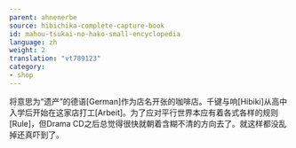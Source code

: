 ```yaml
---
parent: ahnenerbe
source: hibichika-complete-capture-book
id: mahou-tsukai-no-hako-small-encyclopedia
language: zh
weight: 2
translation: "vt789123"
category:
- shop
---
```


将意思为“遗产”的德语[German]作为店名开张的咖啡店。千键与响[Hibiki]从高中入学后开始在这家店打工[Arbeit]。为了应对平行世界本应有着各式各样的规则[Rule]，但Drama CD之后总觉得很快就朝着含糊不清的方向去了。就这样都没乱掉还真吓到了。
